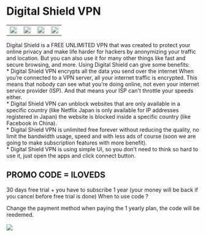 
<head>
    <link rel="shortcut icon" type="image/x-icon" href="./favicon.ico">
</head>
<body>
    <div>
        <h1>Digital Shield VPN</h1>
        <table>
            <tr>
                <td>
                    <img src="https://play-lh.googleusercontent.com/4tOrdJRtykP9l25AvlVv1lVtuSWwCa9Ls22ZDZ7LqdDW5KYnXqphxEsNsJoV0TFGrg=w526-h296-rw" width="100%">
                </td>
                <td>
                    <img src="https://play-lh.googleusercontent.com/HHJXM9-xSppEYEqejJkboiTZv7BfAbSx8TD_KCDU4IhYgqONZ8sNU6mvmMAlJMHpaLo1=w526-h296-rw" width="100%">
                </td>
                <td>
                    <img src="https://play-lh.googleusercontent.com/h57P0yuu0lW_kBgM0maHUsRkO5oRPtaAWNLtETtMZ573yNvexKbIWzJPjM1aGvnxtg=w526-h296-rw" width="100%">
                </td>
                <td>
                    <img src="https://play-lh.googleusercontent.com/50Z3GdxglgNzX40sCCIac2WH7xIdWe4k91br9qF7lt3ll0Du48agndf53uW-1ATUvVk=w526-h296-rw" width="100%">
                </td>
            </tr>
        </table>
        <p>
            Digital Shield is a FREE UNLIMITED VPN that was created to protect your online privacy and make life harder for hackers by anonymizing your traffic and location. But you can also use it for many other things like fast and secure browsing, and more.
            Using Digital Shield can give some benefits:
            <br>
            * Digital Shield VPN encrypts all the data you send over the internet
            When you’re connected to a VPN server, all your internet traffic is encrypted. This means that nobody can see what you’re doing online, not even your internet service provider (ISP). And that means your ISP can't throttle your speeds either.
            <br>
            * Digital Shield VPN can unblock websites that are only available in a specific country (like Netflix Japan is only available for IP addresses registered in Japan) the website is blocked inside a specific country (like Facebook in China).
            <br>
            * Digital Shield VPN is unlimited free forever without reducing the quality, no limit the bandwidth usage, speed and with less ads of course (soon we are going to make subscription features with more benefit).
            <br>
            * Digital Shield VPN is using simple UI, so you don't need to think so hard to use it, just open the apps and click connect button.
        </p>
        <h2> PROMO CODE =  ILOVEDS </h2>
        <p>30 days free trial + you have to subscribe 1 year (your money will be back if you cancel before free trial is done)
        When to use code ?
        </p>
        Change the payment method when paying the 1 yearly plan, the code will be reedemed.
        <br><br>
        <a href="https://play.google.com/store/apps/details?id=com.digitalshield&hl=en&gl=US">
            <img src="https://lh3.googleusercontent.com/q1k2l5CwMV31JdDXcpN4Ey7O43PxnjAuZBTmcHEwQxVuv_2wCE2gAAQMWxwNUC2FYEOnYgFPOpw6kmHJWuEGeIBLTj9CuxcOEeU8UXyzWJq4NJM3lg=s0">
        </a>
    </div>
</body>





